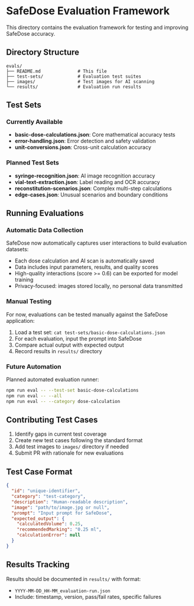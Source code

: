 # SafeDose Evaluation Framework

This directory contains the evaluation framework for testing and improving SafeDose accuracy.

## Directory Structure

```
evals/
├── README.md              # This file
├── test-sets/             # Evaluation test suites
├── images/                # Test images for AI scanning
└── results/               # Evaluation run results
```

## Test Sets

### Currently Available

- **basic-dose-calculations.json**: Core mathematical accuracy tests
- **error-handling.json**: Error detection and safety validation
- **unit-conversions.json**: Cross-unit calculation accuracy

### Planned Test Sets

- **syringe-recognition.json**: AI image recognition accuracy
- **vial-text-extraction.json**: Label reading and OCR accuracy
- **reconstitution-scenarios.json**: Complex multi-step calculations
- **edge-cases.json**: Unusual scenarios and boundary conditions

## Running Evaluations

### Automatic Data Collection

SafeDose now automatically captures user interactions to build evaluation datasets:

- Each dose calculation and AI scan is automatically saved
- Data includes input parameters, results, and quality scores
- High-quality interactions (score >= 0.6) can be exported for model training
- Privacy-focused: images stored locally, no personal data transmitted

### Manual Testing
For now, evaluations can be tested manually against the SafeDose application:

1. Load a test set: `cat test-sets/basic-dose-calculations.json`
2. For each evaluation, input the prompt into SafeDose
3. Compare actual output with expected output
4. Record results in `results/` directory

### Future Automation
Planned automated evaluation runner:
```bash
npm run eval -- --test-set basic-dose-calculations
npm run eval -- --all
npm run eval -- --category dose-calculation
```

## Contributing Test Cases

1. Identify gaps in current test coverage
2. Create new test cases following the standard format
3. Add test images to `images/` directory if needed
4. Submit PR with rationale for new evaluations

## Test Case Format

```json
{
  "id": "unique-identifier",
  "category": "test-category",
  "description": "Human-readable description",
  "image": "path/to/image.jpg or null",
  "prompt": "Input prompt for SafeDose",
  "expected_output": {
    "calculatedVolume": 0.25,
    "recommendedMarking": "0.25 ml",
    "calculationError": null
  }
}
```

## Results Tracking

Results should be documented in `results/` with format:
- `YYYY-MM-DD_HH-MM_evaluation-run.json`
- Include: timestamp, version, pass/fail rates, specific failures